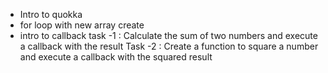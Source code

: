 - Intro to quokka
- for loop with new array create
- intro to callback
  task -1 : Calculate the sum of two numbers and execute a callback with the result
  Task -2 : Create a function to square a number and execute a callback with the squared result
